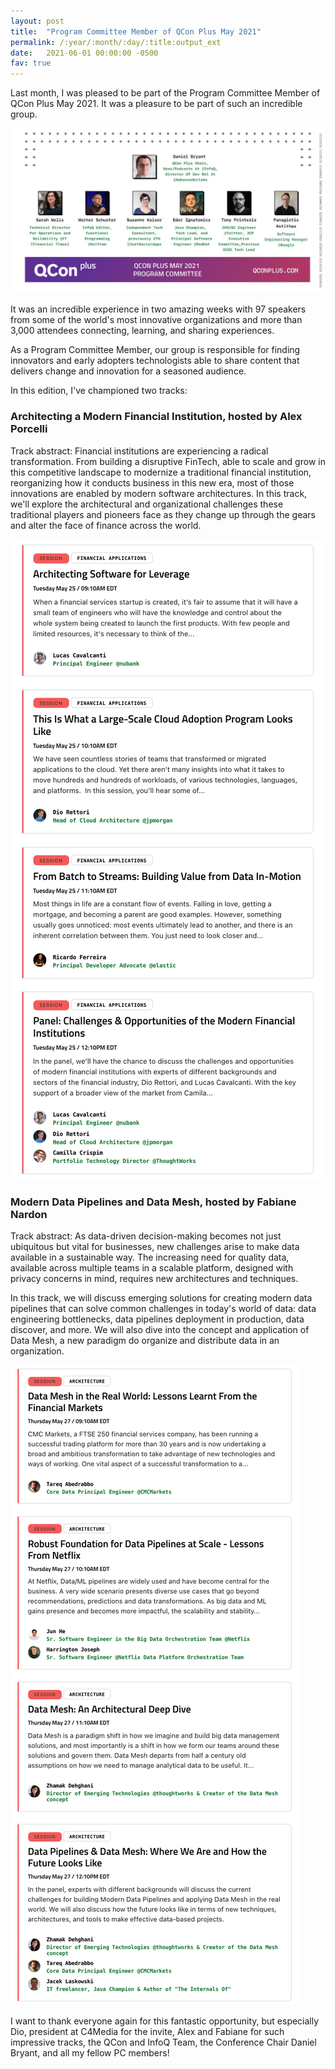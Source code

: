 ```yaml
---
layout: post
title:  "Program Committee Member of QCon Plus May 2021"
permalink: /:year/:month/:day/:title:output_ext
date:   2021-06-01 00:00:00 -0500
fav: true
---
```


Last month, I was pleased to be part of the Program Committee Member of QCon Plus May 2021. It was a pleasure to be part of such an incredible group.

[![QCon Plus 1](/assets/2021/qconplus1.jpeg "QCon Plus")](/assets/2021/qconplus1.jpg)

It was an incredible experience in two amazing weeks with 97 speakers from some of the world's most innovative organizations and more than 3,000 attendees connecting, learning, and sharing experiences.

As a Program Committee Member, our group is responsible for finding innovators and early adopters technologists able to share content that delivers change and innovation for a seasoned audience.

In this edition, I've championed two tracks:

### Architecting a Modern Financial Institution, hosted by Alex Porcelli

Track abstract: Financial institutions are experiencing a radical transformation. From building a disruptive FinTech, able to scale and grow in this competitive landscape to modernize a traditional financial institution, reorganizing how it conducts business in this new era, most of those innovations are enabled by modern software architectures.  In this track, we'll explore the architectural and organizational challenges these traditional players and pioneers face as they change up through the gears and alter the face of finance across the world.

[![QCon Plus 2](/assets/2021/qconplus2.png "QCon Plus")](/assets/2021/qconplus2.png)

### Modern Data Pipelines and Data Mesh, hosted by Fabiane Nardon

Track abstract: As data-driven decision-making becomes not just ubiquitous but vital for businesses, new challenges arise to make data available in a sustainable way. The increasing need for quality data, available across multiple teams in a scalable platform, designed with privacy concerns in mind, requires new architectures and techniques.  

In this track, we will discuss emerging solutions for creating modern data pipelines that can solve common challenges in today's world of data: data engineering bottlenecks, data pipelines deployment in production, data discover, and more. We will also dive into the concept and application of Data Mesh, a new paradigm do organize and distribute data in an organization.

[![QCon Plus 3](/assets/2021/qconplus3.png "QCon Plus")](/assets/2021/qconplus3.png)

I want to thank everyone again for this fantastic opportunity, but especially Dio, president at C4Media for the invite, Alex and Fabiane for such impressive tracks, the QCon and InfoQ Team, the Conference Chair Daniel Bryant, and all my fellow PC members!
